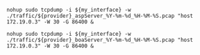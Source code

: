 `nohup sudo tcpdump -i ${my_interface} -w ./traffic/${provider}_aspServer_%Y-%m-%d_%H-%M-%S.pcap "host 172.19.0.3" -W 30 -G 86400 &`



`nohup sudo tcpdump -i ${my_interface} -w ./traffic/${provider}_boaServer_%Y-%m-%d_%H-%M-%S.pcap "host 172.19.0.3" -W 30 -G 86400 &`
